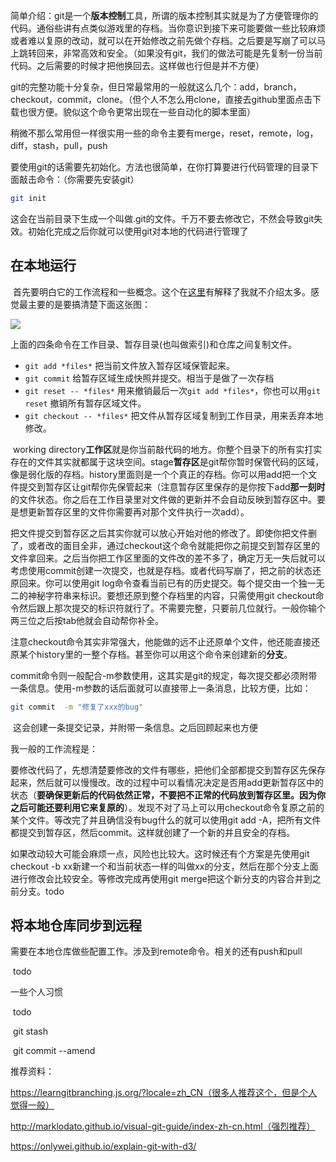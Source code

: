 ​		简单介绍：git是一个**版本控制**工具，所谓的版本控制其实就是为了方便管理你的代码。通俗些讲有点类似游戏里的存档。当你意识到接下来可能要做一些比较麻烦或者难以复原的改动，就可以在开始修改之前先做个存档。之后要是写崩了可以马上跳转回来，非常高效和安全。（如果没有git，我们的做法可能是先复制一份当前代码。之后需要的时候才把他换回去。这样做也行但是并不方便）

​		git的完整功能十分复杂，但日常最常用的一般就这么几个：add，branch，checkout，commit，clone。（但个人不怎么用clone，直接去github里面点击下载也很方便。貌似这个命令更常出现在一些自动化的脚本里面）

​		稍微不那么常用但一样很实用一些的命令主要有merge，reset，remote，log，diff，stash，pull，push

​		要使用git的话需要先初始化。方法也很简单，在你打算要进行代码管理的目录下面敲击命令：（你需要先安装git）

```bash
git init
```

​		这会在当前目录下生成一个叫做.git的文件。千万不要去修改它，不然会导致git失效。初始化完成之后你就可以使用git对本地的代码进行管理了

## 在本地运行

​		首先要明白它的工作流程和一些概念。这个在[这里](http://marklodato.github.io/visual-git-guide/index-zh-cn.html)有解释了我就不介绍太多。感觉最主要的是要搞清楚下面这张图：

![](http://marklodato.github.io/visual-git-guide/basic-usage.svg)

上面的四条命令在工作目录、暂存目录(也叫做索引)和仓库之间复制文件。

- `git add *files*` 把当前文件放入暂存区域保管起来。
- `git commit` 给暂存区域生成快照并提交。相当于是做了一次存档
- `git reset -- *files*` 用来撤销最后一次`git add *files*`，你也可以用`git reset` 撤销所有暂存区域文件。
- `git checkout -- *files*` 把文件从暂存区域复制到工作目录，用来丢弃本地修改。

​		working directory**工作区**就是你当前敲代码的地方。你整个目录下的所有实打实存在的文件其实就都属于这块空间。stage**暂存区**是git帮你暂时保管代码的区域，像是弱化版的存档。history里面则是一个个真正的存档。你可以用add把一个文件提交到暂存区让git帮你先保管起来（注意暂存区里保存的是你按下add**那一刻时**的文件状态。你之后在工作目录里对文件做的更新并不会自动反映到暂存区中。要是想更新暂存区里的文件你需要再对那个文件执行一次add）。

​		把文件提交到暂存区之后其实你就可以放心开始对他的修改了。即使你把文件删了，或者改的面目全非，通过checkout这个命令就能把你之前提交到暂存区里的文件拿回来。之后当你把工作区里面的文件改的差不多了，确定万无一失后就可以考虑使用commit创建一次提交，也就是存档。或者代码写崩了，把之前的状态还原回来。你可以使用git log命令查看当前已有的历史提交。每个提交由一个独一无二的神秘字符串来标识。要想还原到整个存档里的内容，只需使用git checkout命令然后跟上那次提交的标识符就行了。不需要完整，只要前几位就行。一般你输个两三位之后按tab他就会自动帮你补全。

​		注意checkout命令其实非常强大，他能做的远不止还原单个文件，他还能直接还原某个history里的一整个存档。甚至你可以用这个命令来创建新的**分支**。

​		commit命令则一般配合-m参数使用，这其实是git的规定，每次提交都必须附带一条信息。使用-m参数的话后面就可以直接带上一条消息，比较方便，比如：

```bash
git commit  -m "修复了xxx的bug"
```

​		这会创建一条提交记录，并附带一条信息。之后回顾起来也方便

我一般的工作流程是：

​		要修改代码了，先想清楚要修改的文件有哪些，把他们全部都提交到暂存区先保存起来，然后就可以慢慢改。改的过程中可以看情况决定是否用add更新暂存区中的状态（**要确保更新后的代码依然正常，不要把不正常的代码放到暂存区里。因为你之后可能还要利用它来复原的**）。发现不对了马上可以用checkout命令复原之前的某个文件。等改完了并且确信没有bug什么的就可以使用git add -A，把所有文件都提交到暂存区，然后commit。这样就创建了一个新的并且安全的存档。

​		如果改动较大可能会麻烦一点，风险也比较大。这时候还有个方案是先使用git checkout -b xx新建一个和当前状态一样的叫做xx的分支，然后在那个分支上面进行修改会比较安全。等修改完成再使用git merge把这个新分支的内容合并到之前分支。todo

## 将本地仓库同步到远程

​		需要在本地仓库做些配置工作。涉及到remote命令。相关的还有push和pull

​		todo

一些个人习惯

​		todo

​		git stash

​		git commit --amend

推荐资料：

https://learngitbranching.js.org/?locale=zh_CN（很多人推荐这个，但是个人觉得一般）

http://marklodato.github.io/visual-git-guide/index-zh-cn.html（强烈推荐）

https://onlywei.github.io/explain-git-with-d3/ 

